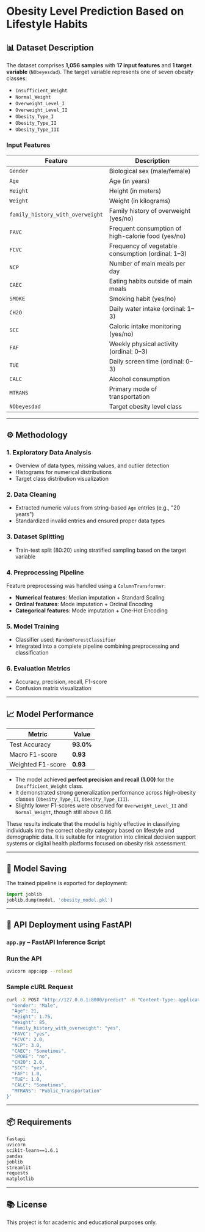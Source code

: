 # Obesity Level Prediction Based on Lifestyle Habits

## 📊 Dataset Description

The dataset comprises **1,056 samples** with **17 input features** and **1 target variable** (`NObeyesdad`). The target variable represents one of seven obesity classes:

- `Insufficient_Weight`
- `Normal_Weight`
- `Overweight_Level_I`
- `Overweight_Level_II`
- `Obesity_Type_I`
- `Obesity_Type_II`
- `Obesity_Type_III`

### Input Features

| Feature | Description |
|--------|-------------|
| `Gender` | Biological sex (male/female) |
| `Age` | Age (in years) |
| `Height` | Height (in meters) |
| `Weight` | Weight (in kilograms) |
| `family_history_with_overweight` | Family history of overweight (yes/no) |
| `FAVC` | Frequent consumption of high-calorie food (yes/no) |
| `FCVC` | Frequency of vegetable consumption (ordinal: 1–3) |
| `NCP` | Number of main meals per day |
| `CAEC` | Eating habits outside of main meals |
| `SMOKE` | Smoking habit (yes/no) |
| `CH2O` | Daily water intake (ordinal: 1–3) |
| `SCC` | Caloric intake monitoring (yes/no) |
| `FAF` | Weekly physical activity (ordinal: 0–3) |
| `TUE` | Daily screen time (ordinal: 0–3) |
| `CALC` | Alcohol consumption |
| `MTRANS` | Primary mode of transportation |
| `NObeyesdad` | Target obesity level class |

---

## ⚙️ Methodology

### 1. **Exploratory Data Analysis**
- Overview of data types, missing values, and outlier detection
- Histograms for numerical distributions
- Target class distribution visualization

### 2. **Data Cleaning**
- Extracted numeric values from string-based `Age` entries (e.g., "20 years")
- Standardized invalid entries and ensured proper data types

### 3. **Dataset Splitting**
- Train-test split (80:20) using stratified sampling based on the target variable

### 4. **Preprocessing Pipeline**
Feature preprocessing was handled using a `ColumnTransformer`:
- **Numerical features**: Median imputation + Standard Scaling
- **Ordinal features**: Mode imputation + Ordinal Encoding
- **Categorical features**: Mode imputation + One-Hot Encoding

### 5. **Model Training**
- Classifier used: `RandomForestClassifier`
- Integrated into a complete pipeline combining preprocessing and classification

### 6. **Evaluation Metrics**
- Accuracy, precision, recall, F1-score
- Confusion matrix visualization

---

## 📈 Model Performance

| Metric | Value |
|--------|-------|
| Test Accuracy | **93.0%** |
| Macro F1-score | **0.93** |
| Weighted F1-score | **0.93** |

- The model achieved **perfect precision and recall (1.00)** for the `Insufficient_Weight` class.
- It demonstrated strong generalization performance across high-obesity classes (`Obesity_Type_II`, `Obesity_Type_III`).
- Slightly lower F1-scores were observed for `Overweight_Level_II` and `Normal_Weight`, though still above 0.86.

These results indicate that the model is highly effective in classifying individuals into the correct obesity category based on lifestyle and demographic data. It is suitable for integration into clinical decision support systems or digital health platforms focused on obesity risk assessment.

---

## 💾 Model Saving

The trained pipeline is exported for deployment:

```python
import joblib
joblib.dump(model, 'obesity_model.pkl')
````

---

## 🚀 API Deployment using FastAPI

### `app.py` – FastAPI Inference Script

### Run the API

```bash
uvicorn app:app --reload
```

### Sample cURL Request

```bash
curl -X POST "http://127.0.0.1:8000/predict" -H "Content-Type: application/json" -d '{
  "Gender": "Male",
  "Age": 21,
  "Height": 1.75,
  "Weight": 85,
  "family_history_with_overweight": "yes",
  "FAVC": "yes",
  "FCVC": 2.0,
  "NCP": 3.0,
  "CAEC": "Sometimes",
  "SMOKE": "no",
  "CH2O": 2.0,
  "SCC": "yes",
  "FAF": 1.0,
  "TUE": 1.0,
  "CALC": "Sometimes",
  "MTRANS": "Public_Transportation"
}'
```

---

## 📦 Requirements

```txt
fastapi
uvicorn
scikit-learn==1.6.1   
pandas
joblib
streamlit
requests
matplotlib
```

---

## 📚 License

This project is for academic and educational purposes only.
